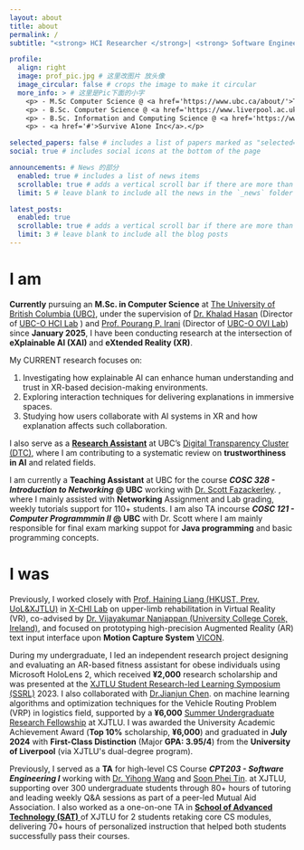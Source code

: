 ```yaml
---
layout: about
title: about
permalink: /
subtitle: "<strong> HCI Researcher </strong>| <strong> Software Engineer </strong> | <strong> Artist </strong>"

profile:
  align: right
  image: prof_pic.jpg # 这里改图片 放头像
  image_circular: false # crops the image to make it circular
  more_info: > # 这里是Pic下面的小字
    <p> - M.Sc Computer Science @ <a href='https://www.ubc.ca/about/'>The University of British Columbia, CA</a></p>
    <p> - B.Sc. Computer Science @ <a href='https://www.liverpool.ac.uk/about/the-university/rankings-and-reputation/'>The University of Liverpool, UK</a></p>
    <p> - B.Sc. Information and Computing Science @ <a href='https://www.liverpool.ac.uk/about/the-university/rankings-and-reputation/'>Xi'an Jiaotong Liverpool University (Dual Degree Program), CN</a></p>
    <p> - <a href='#'>Survive A1one Inc</a>.</p>

selected_papers: false # includes a list of papers marked as "selected={true}"
social: true # includes social icons at the bottom of the page

announcements: # News 的部分
  enabled: true # includes a list of news items
  scrollable: true # adds a vertical scroll bar if there are more than 3 news items
  limit: 5 # leave blank to include all the news in the `_news` folder

latest_posts:
  enabled: true
  scrollable: true # adds a vertical scroll bar if there are more than 3 new posts items
  limit: 3 # leave blank to include all the blog posts
---
```


# **I am**
**Currently** pursuing an **M.Sc. in Computer Science** at <a href='https://www.ubc.ca/about/'>The University of British Columbia (UBC)</a>, under the supervision of <a href='https://cmps-people.ok.ubc.ca/mkhasan/'>Dr. Khalad Hasan</a> (Director of <a href='https://www.researchgate.net/lab/Khalad-Hasan-Lab'> UBC-O HCI Lab</a> ) and <a href='https://cmps-people.ok.ubc.ca/pirani/'> Prof. Pourang P. Irani</a> (Director of <a href='https://ovi.ok.ubc.ca/'> UBC-O OVI Lab</a>) since **January 2025**, I have been conducting research at the intersection of **eXplainable AI (XAI)** and **eXtended Reality (XR)**.

My CURRENT research focuses on:
1. Investigating how explainable AI can enhance human understanding and trust in XR-based decision-making environments.
2. Exploring interaction techniques for delivering explanations in immersive spaces.
3. Studying how users collaborate with AI systems in XR and how explanation affects such collaboration.

I also serve as a <a href='https://digital-transparency.ok.ubc.ca/research-team/our-research-assistants/iverson-shuchen-yuan/'> **Research Assistant**</a> at UBC’s <a href='https://research.ok.ubc.ca/research-excellence/research-clusters/digital-transparency/'> Digital Transparency Cluster (DTC)</a>, where I am contributing to a systematic review on **trustworthiness in AI** and related fields.

I am currently a **Teaching Assistant** at UBC for the course ***COSC 328 - Introduction to Networking*** **@ UBC** working with <a href='https://www.researchgate.net/profile/Scott-Fazackerley-2'> Dr. Scott Fazackerley</a>. , where I mainly assisted with **Networking** Assignment and Lab grading, weekly tutorials support for 110+ students. I am also TA incourse ***COSC 121 - Computer Programmmin II*** **@ UBC** with Dr. Scott where I am mainly responsible for final exam marking suppot for **Java programming** and basic programming concepts.

# **I was**
Previously, I worked closely with <a href='https://hai-ning-liang.github.io/'> Prof. Haining Liang (HKUST, Prev. UoL&XJTLU)</a> in <a href='https://www.researchgate.net/lab/X-CHI-Lab-Hai-Ning-Liang'> X-CHI Lab</a> on upper-limb rehabilitation in Virtual Reality (VR), co-advised by <a href='https://www.ucc.ie/en/compsci/people/nanjappandrvijayakumar/'> Dr. Vijayakumar Nanjappan (University College Corek, Ireland)</a>, and focused on prototyping high-precision Augmented Reality (AR) text input interface upon **Motion Capture System** <a href='https://www.vicon.com/'> VICON</a>. 

During my undergraduate, I led an independent research project designing and evaluating an AR-based fitness assistant for obese individuals using Microsoft HoloLens 2, which received **¥2,000** research scholarship and was presented at the <a href='https://www.xjtlu.edu.cn/en/study/departments/academy-of-future-education/learning-institute-for-future-excellence/programme/xjtlu-student-symposium-of-research-led-learning'> XJTLU Student Research-led Learning Symposium (SSRL)</a> 2023. I also collaborated with <a href='https://scholar.xjtlu.edu.cn/en/persons/JianjunChen'> Dr.Jianjun Chen</a>. on machine learning algorithms and optimization techniques for the Vehicle Routing Problem (VRP) in logistics field, supported by a **¥6,000**  <a href='https://www.xjtlu.edu.cn/en/study/surf'> Summer Undergraduate Research Fellowship</a> at XJTLU. I was awarded the University Academic Achievement Award (**Top 10%** scholarship, **¥6,000**) and graduated in **July 2024** with **First-Class Distinction** (Major **GPA: 3.95/4**) from the **University of Liverpool** (via XJTLU's dual-degree program).

Previously, I served as a **TA** for high-level CS Course ***CPT203 - Software Engineering I*** working with <a href='https://scholar.xjtlu.edu.cn/en/persons/SoonTin'> Dr. Yihong Wang</a> and <a href='https://scholar.xjtlu.edu.cn/en/persons/SoonTin'> Soon Phei Tin</a>.  at XJTLU, supporting over 300 undergraduate students through 80+ hours of tutoring and leading weekly Q&A sessions as part of a peer-led Mutual Aid Association. I also worked as a one-on-one TA in <a href='https://www.xjtlu.edu.cn/en/study/departments/school-of-advanced-technology'> **School of Advanced Technology (SAT)** </a> of XJTLU for 2 students retaking core CS modules, delivering 70+ hours of personalized instruction that helped both students successfully pass their courses.



<!-- Write your biography here. Tell the world about yourself. Link to your favorite [subreddit](http://reddit.com). You can put a picture in, too. The code is already in, just name your picture `prof_pic.jpg` and put it in the `img/` folder.

Put your address / P.O. box / other info right below your picture. You can also disable any of these elements by editing `profile` property of the YAML header of your `_pages/about.md`. Edit `_bibliography/papers.bib` and Jekyll will render your [publications page](/al-folio/publications/) automatically.

Link to your social media connections, too. This theme is set up to use [Font Awesome icons](https://fontawesome.com/) and [Academicons](https://jpswalsh.github.io/academicons/), like the ones below. Add your Facebook, Twitter, LinkedIn, Google Scholar, or just disable all of them. -->
